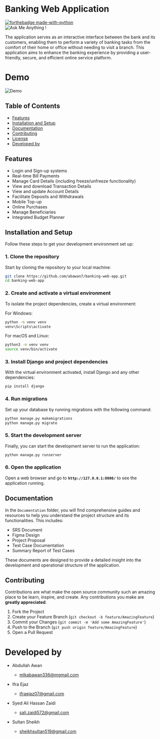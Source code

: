 # Banking Web Application
  [![forthebadge made-with-python](http://ForTheBadge.com/images/badges/made-with-python.svg)](https://www.python.org/) <br>
  ![Ask Me Anything !](https://img.shields.io/badge/Ask%20me-anything-1abc9c.svg)

  The application serves as an interactive interface between the bank and its customers, enabling them to perform a variety of banking tasks from the comfort of their home or office without needing to visit a branch. This application aims to enhance the banking experience by providing a user-friendly, secure, and efficient online service platform.

# Demo
![Demo](https://github.com/abawan7/mobile-based-campus-navigation/blob/main/Demo.gif)

  ## Table of Contents

* [Features](#Features)
* [Installation and Setup](#setup)
* [Documentation](#Documentation)
* [Contributing](#contributing)
* [License](#license)
* [Developed by](#Developed-By)

## Features

-   Login and Sign-up systems
-   Real-time Bill Payments
-   Manage Card Details (including freeze/unfreeze functionality)
-   View and download Transaction Details
-   View and update Account Details
-   Facilitate Deposits and Withdrawals
-   Mobile Top-up
-   Online Purchases
-   Manage Beneficiaries
-   Integrated Budget Planner

## Installation and Setup

Follow these steps to get your development environment set up:

### 1. Clone the repository
Start by cloning the repository to your local machine:

```sh
git clone https://github.com/abawan7/banking-web-app.git
cd banking-web-app
```

### 2. Create and activate a virtual environment
To isolate the project dependencies, create a virtual environment:

For Windows:
```sh
python -m venv venv
venv\Scripts\activate
```

For macOS and Linux:
```sh
python3 -m venv venv
source venv/bin/activate
```

### 3. Install Django and project dependencies
With the virtual environment activated, install Django and any other dependencies:
```sh
pip install django
```

### 4. Run migrations
Set up your database by running migrations with the following command:
```sh
python manage.py makemigrations
python manage.py migrate
```

### 5. Start the development server
Finally, you can start the development server to run the application:
```sh
python manage.py runserver
```

### 6. Open the application
Open a web browser and go to **`http://127.0.0.1:8000/`** to see the application running.


## Documentation

In the `Documentation` folder, you will find comprehensive guides and resources to help you understand the project structure and its functionalities. This includes:

- SRS Document
- Figma Design
- Project Proposal
- Test Case Documentation
- Summary Report of Test Cases

These documents are designed to provide a detailed insight into the development and operational structure of the application.


## Contributing

Contributions are what make the open source community such an amazing place to be learn, inspire, and create. Any contributions you make are **greatly appreciated**.

1. Fork the Project
2. Create your Feature Branch (`git checkout -b feature/AmazingFeature`)
3. Commit your Changes (`git commit -m 'Add some AmazingFeature'`)
4. Push to the Branch (`git push origin feature/AmazingFeature`)
5. Open a Pull Request

# Developed by

* Abdullah Awan
  - <mlkabawan336@mgmail.com>
  
* Ifra Ejaz
  - <ifraejaz07@gmail.com>

* Syed Ali Hassan Zaidi
  - <sali.zaidi572@gmail.com>

* Sultan Sheikh
  - <sheikhsultan519@gmail.com>

